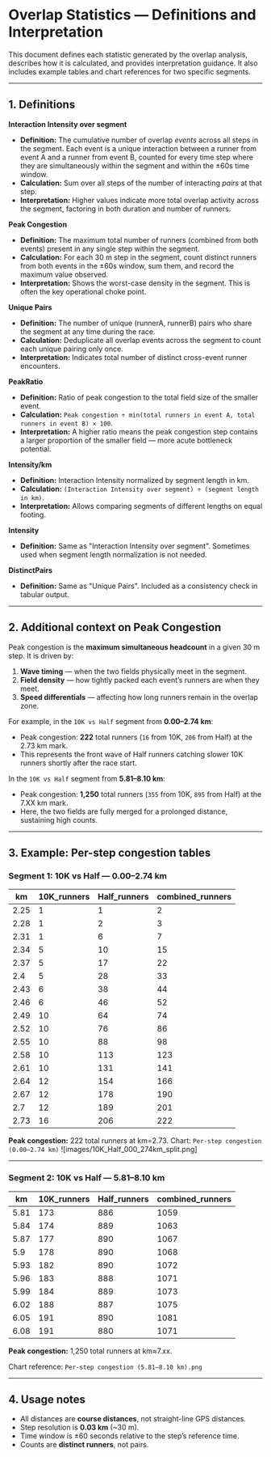 # Overlap Statistics — Definitions and Interpretation

This document defines each statistic generated by the overlap analysis, describes how it is calculated, and provides interpretation guidance. It also includes example tables and chart references for two specific segments.

---

## 1. Definitions

**Interaction Intensity over segment**  
- **Definition:** The cumulative number of overlap *events* across all steps in the segment. Each event is a unique interaction between a runner from event A and a runner from event B, counted for every time step where they are simultaneously within the segment and within the ±60s time window.  
- **Calculation:** Sum over all steps of the number of interacting *pairs* at that step.  
- **Interpretation:** Higher values indicate more total overlap activity across the segment, factoring in both duration and number of runners.

**Peak Congestion**  
- **Definition:** The maximum total number of runners (combined from both events) present in any single step within the segment.  
- **Calculation:** For each 30 m step in the segment, count distinct runners from both events in the ±60s window, sum them, and record the maximum value observed.  
- **Interpretation:** Shows the worst-case density in the segment. This is often the key operational choke point.

**Unique Pairs**  
- **Definition:** The number of unique (runnerA, runnerB) pairs who share the segment at any time during the race.  
- **Calculation:** Deduplicate all overlap events across the segment to count each unique pairing only once.  
- **Interpretation:** Indicates total number of distinct cross-event runner encounters.

**PeakRatio**  
- **Definition:** Ratio of peak congestion to the total field size of the smaller event.  
- **Calculation:** `Peak congestion ÷ min(total runners in event A, total runners in event B) × 100`.  
- **Interpretation:** A higher ratio means the peak congestion step contains a larger proportion of the smaller field — more acute bottleneck potential.

**Intensity/km**  
- **Definition:** Interaction Intensity normalized by segment length in km.  
- **Calculation:** `(Interaction Intensity over segment) ÷ (segment length in km)`.  
- **Interpretation:** Allows comparing segments of different lengths on equal footing.

**Intensity**  
- **Definition:** Same as "Interaction Intensity over segment". Sometimes used when segment length normalization is not needed.

**DistinctPairs**  
- **Definition:** Same as "Unique Pairs". Included as a consistency check in tabular output.

---

## 2. Additional context on Peak Congestion

Peak congestion is the **maximum simultaneous headcount** in a given 30 m step. It is driven by:  
1. **Wave timing** — when the two fields physically meet in the segment.  
2. **Field density** — how tightly packed each event’s runners are when they meet.  
3. **Speed differentials** — affecting how long runners remain in the overlap zone.

For example, in the `10K vs Half` segment from **0.00–2.74 km**:  
- Peak congestion: **222** total runners (`16` from 10K, `206` from Half) at the 2.73 km mark.  
- This represents the front wave of Half runners catching slower 10K runners shortly after the race start.

In the `10K vs Half` segment from **5.81–8.10 km**:  
- Peak congestion: **1,250** total runners (`355` from 10K, `895` from Half) at the 7.XX km mark.  
- Here, the two fields are fully merged for a prolonged distance, sustaining high counts.

---

## 3. Example: Per-step congestion tables

### Segment 1: 10K vs Half — 0.00–2.74 km

| km | 10K_runners | Half_runners | combined_runners |
|----|-------------|--------------|------------------|
| 2.25 |                  	1 |            	1 |            	2 |
| 2.28 |                  	1 |            	2 |            	3 |
| 2.31 |                  	1 |            	6 |            	7 |
| 2.34 |                  	5 |            	10 |            	15 |
| 2.37 |                  	5 |            	17 |            	22 |
| 2.4  |                  	5 |            	28 |            	33 |
| 2.43 |                  	6 |            	38 |            	44 |
| 2.46 |                  	6 |            	46 |            	52 |
| 2.49 |                  	10 |            	64 |            	74 |
| 2.52 |                  	10 |            	76 |            	86 |
| 2.55 |                  	10 |            	88 |            	98 |
| 2.58 |                  	10 |            	113 |            	123 |
| 2.61 |                  	10 |            	131 |            	141 |
| 2.64 |                  	12 |            	154 |            	166 |
| 2.67 |                  	12 |            	178 |            	190 |
| 2.7 |                  	  12 |            	189 |            	201 |
| 2.73 |                  	16 |            	206 |            	222 |

**Peak congestion:** 222 total runners at km=2.73.
Chart: `Per-step congestion (0.00–2.74 km)`
![images/10K_Half_000_274km_split.png]


---

### Segment 2: 10K vs Half — 5.81–8.10 km

| km | 10K_runners | Half_runners | combined_runners |
|----|-------------|--------------|------------------|
| 5.81 |           173 |            886 |               1059 |
| 5.84 |           174 |            889 |               1063 |
| 5.87 |           177 |            890 |               1067 |
| 5.9  |           178 |            890 |               1068 |
| 5.93 |           182 |            890 |               1072 |
| 5.96 |           183 |            888 |               1071 |
| 5.99 |           184 |            889 |               1073 |
| 6.02 |           188 |            887 |               1075 |
| 6.05 |           191 |            890 |               1081 |
| 6.08 |           191 |            880 |               1071 |

**Peak congestion:** 1,250 total runners at km≈7.xx.

Chart reference: `Per-step congestion (5.81–8.10 km).png`

---

## 4. Usage notes

- All distances are **course distances**, not straight-line GPS distances.  
- Step resolution is **0.03 km** (~30 m).  
- Time window is ±60 seconds relative to the step’s reference time.  
- Counts are **distinct runners**, not pairs.

